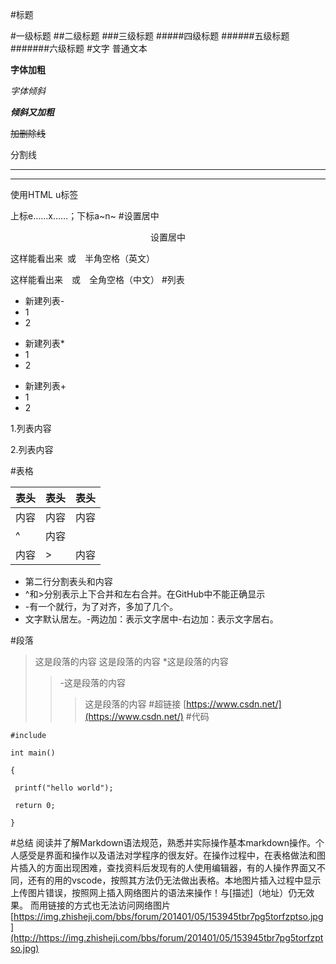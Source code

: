 #标题

#一级标题
##二级标题
###三级标题
#####四级标题
######五级标题
#######六级标题
#文字
普通文本

**字体加粗**

*字体倾斜*

***倾斜又加粗***

~~加删除线~~

分割线

---
***

使用HTML u标签 </u>

上标e……x……；下标a~n~
#设置居中
<div align=center>设置居中
</div>

这样能看出来&ensp;或&#8195;半角空格（英文）

这样能看出来&emsp;或&#8195;全角空格（中文）
#列表
- 新建列表-
- 1
- 2
* 新建列表*
* 1
* 2
+ 新建列表+
+ 1
+ 2

1.列表内容

2.列表内容

#表格

|表头|表头|表头|
|---|---|---|
|内容|内容|内容|
|^|内容|     |
|内容|>|内容|

* 第二行分割表头和内容
* ^和>分别表示上下合并和左右合并。在GitHub中不能正确显示
* -有一个就行，为了对齐，多加了几个。
* 文字默认居左。-两边加：表示文字居中-右边加：表示文字居右。

#段落
 >这是段落的内容
 >这是段落的内容
>*这是段落的内容
>>-这是段落的内容
>>>这是段落的内容
#超链接
[https://www.csdn.net/](https://www.csdn.net/)
#代码
```
#include

int main()

{

 printf("hello world");
 
 return 0;

}
```

#总结
阅读并了解Markdown语法规范，熟悉并实际操作基本markdown操作。个人感受是界面和操作以及语法对学程序的很友好。在操作过程中，在表格做法和图片插入的方面出现困难，查找资料后发现有的人使用编辑器，有的人操作界面又不同，还有的用的vscode，按照其方法仍无法做出表格。本地图片插入过程中显示上传图片错误，按照网上插入网络图片的语法来操作！与[描述]（地址）仍无效果。
而用链接的方式也无法访问网络图片
[https://img.zhisheji.com/bbs/forum/201401/05/153945tbr7pg5torfzptso.jpg](http://https://img.zhisheji.com/bbs/forum/201401/05/153945tbr7pg5torfzptso.jpg)

